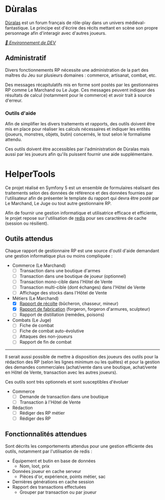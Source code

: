 # Dùralas
[Dùralas](https://www.lemondededuralas.org/) est un forum français de rôle-play dans un univers médiéval-fantastique. Le principe est d'écrire des récits mettant en scène son propre personnage afin d'interagir avec d'autres joueurs.

*[📃 Environnement de DEV](doc/Dev.md)*

## Administratif

Divers fonctionnements RP nécessite une administration de la part des maîtres du Jeu sur plusieurs domaines : commerce, artisanat, combat, etc.

Des messages récapitulatifs mis en forme sont postés par les gestionnaires RP comme Le Marchand ou Le Juge. Ces messages peuvent indiquer des résultats de calcul (notamment pour le commerce) et avoir trait à source d'erreur.

### Outils d'aide

Afin de simplifier les divers traitements et rapports, des outils doivent être mis en place pour réaliser les calculs nécessaires et indiquer les entités (joueurs, monstres, objets, butin) concernés, le tout selon le formalisme attendu.

Ces outils doivent être accessibles par l'administration de Dùralas mais aussi par les joueurs afin qu'ils puissent fournir une aide supplémentaire.


# HelperTools

Ce projet réalisé en Symfony 5 est un ensemble de formulaires réalisant des traitements selon des données de référence et des données fournies par l'utilisateur afin de présenter le template du rapport qui devra être posté par Le Marchand, Le Juge ou tout autre gestionnaire RP.

Afin de fournir une gestion informatique et utilisatrice efficace et efficiente, le projet repose sur l'utilisation de [redis](https://redis.io/) pour ses caractères de cache (session ou résilient).

## Outils attendus

Chaque rapport de gestionnaire RP est une source d'outil d'aide demandant une gestion informatique plus ou moins compliquée :

* Commerce (Le Marchand)
    - [ ] Transaction dans une boutique d'armes
    - [ ] Transaction dans une boutique de joueur (optionnel)
    - [ ] Transaction mono-cible dans l'Hôtel de Vente
    - [ ] Transaction multi-cible (dont échanges) dans l'Hôtel de Vente
    - [ ] Affichage des stocks dans l'Hôtel de Vente
* Métiers (Le Marchand)
    - [x] [Rapport de récolte](doc/CollectingReport.md) (bûcheron, chasseur, mineur)
    - [x] [Rapport de fabrication](doc/ManufacturingReport.md) (forgeron, forgeron d'armures, sculpteur)
    - [ ] Rapport de distillation (remèdes, poisons)
* Combats (Le Juge)
    - [ ] Fiche de combat
    - [ ] Fiche de combat auto-évolutive
    - [ ] Attaques des non-joueurs
    - [ ] Rapport de fin de combat

-----

Il serait aussi possible de mettre à disposition des joueurs des outils pour la rédaction des RP (selon les lignes minimum ou les quêtes) et pour la gestion des demandes commerciales (achat/vente dans une boutique, achat/vente en Hôtel de Vente, transaction avec les autres joueurs).

Ces outils sont très optionnels et sont susceptibles d'évoluer

* Commerce
    - [ ] Demande de transaction dans une boutique
    - [ ] Transaction à l'Hôtel de Vente
* Rédaction
    - [ ] Rédiger des RP métier
    - [ ] Rédiger des RP

## Fonctionnalités attendues

Sont décrits les comportements attendus pour une gestion efficiente des outils, notamment par l'utilisation de redis :

* Équipement et butin en base de données
    - Nom, loot, prix
* Données joueur en cache serveur
    - Pièces d'or, expérience, points métier, sac
* Dernières générations en cache session
* Rapport des transactions effectuées
    - Grouper par transaction ou par joueur
